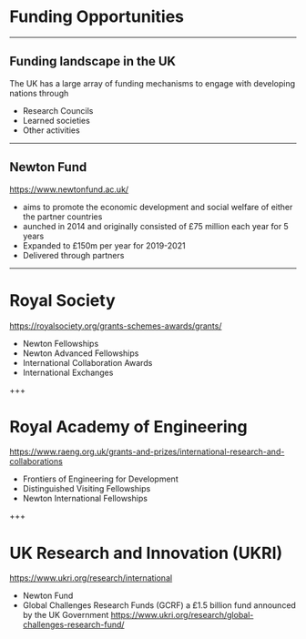 # Funding Opportunities

---
## Funding landscape in the UK

The UK has a large array of funding mechanisms to engage with developing nations through

- Research Councils
- Learned societies
- Other activities

---

## Newton Fund

https://www.newtonfund.ac.uk/

- aims to promote the economic development and social welfare of either the partner countries
- aunched in 2014 and originally consisted of £75 million each year for 5 years
- Expanded to £150m per year for 2019-2021
- Delivered through partners

--- 

# Royal Society

https://royalsociety.org/grants-schemes-awards/grants/

- Newton Fellowships
- Newton Advanced Fellowships
- International Collaboration Awards
- International Exchanges

+++ 

# Royal Academy of Engineering

https://www.raeng.org.uk/grants-and-prizes/international-research-and-collaborations

- Frontiers of Engineering for Development
- Distinguished Visiting Fellowships
- Newton International Fellowships

+++

# UK Research and Innovation (UKRI)

https://www.ukri.org/research/international

- Newton Fund
- Global Challenges Research Funds (GCRF) a £1.5 billion fund announced by the UK Government
https://www.ukri.org/research/global-challenges-research-fund/



